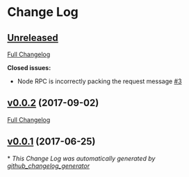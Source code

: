 # Change Log

## [Unreleased](https://github.com/muoncore/stack-rpc/tree/HEAD)

[Full Changelog](https://github.com/muoncore/stack-rpc/compare/v0.0.2...HEAD)

**Closed issues:**

- Node RPC is incorrectly packing the request message [\#3](https://github.com/muoncore/stack-rpc/issues/3)

## [v0.0.2](https://github.com/muoncore/stack-rpc/tree/v0.0.2) (2017-09-02)
[Full Changelog](https://github.com/muoncore/stack-rpc/compare/v0.0.1...v0.0.2)

## [v0.0.1](https://github.com/muoncore/stack-rpc/tree/v0.0.1) (2017-06-25)


\* *This Change Log was automatically generated by [github_changelog_generator](https://github.com/skywinder/Github-Changelog-Generator)*